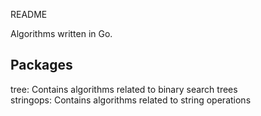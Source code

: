 README

Algorithms written in Go.  

## Packages
tree:        Contains algorithms related to binary search trees  
stringops:   Contains algorithms related to string operations  
